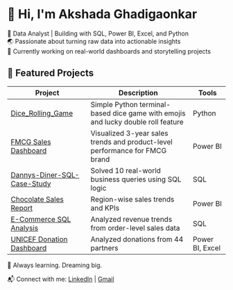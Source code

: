 # 👋 Hi, I'm Akshada Ghadigaonkar

🎯 Data Analyst | Building with SQL, Power BI, Excel, and Python  
🌏 Passionate about turning raw data into actionable insights  
💼 Currently working on real-world dashboards and storytelling projects



## 📂 Featured Projects

| Project | Description | Tools |
|--------|-------------|-------|
| [Dice_Rolling_Game](https://github.com/Aksh5/Dice_Rolling_Game) | Simple Python terminal-based dice game with emojis and lucky double roll feature | Python |
| [FMCG Sales Dashboard](https://github.com/Aksh5/FMCG-Sales-Dashboard) | Visualized 3-year sales trends and product-level performance for FMCG brand | Power BI |
| [Dannys-Diner-SQL-Case-Study](https://github.com/Aksh5/Dannys-Diner-SQL-Case-Study) | Solved 10 real-world business queries using SQL logic | SQL |
| [Chocolate Sales Report](https://github.com/Aksh5/Chocolate-Sales-Dashboard) | Region-wise sales trends and KPIs | Power BI |
| [E-Commerce SQL Analysis](https://github.com/Aksh5/EcommerceDB) | Analyzed revenue trends from order-level sales data | SQL |
| [UNICEF Donation Dashboard](https://github.com/Aksh5/UNICEF-Donation-Analysis) | Analyzed donations from 44 partners | Power BI, Excel |



🧠 Always learning. Dreaming big.  


📬 Connect with me: [LinkedIn](https://www.linkedin.com/in/akshada-ghadigaonkar) | [Gmail](ghadigaonkar.akshada05@gmail.com)

